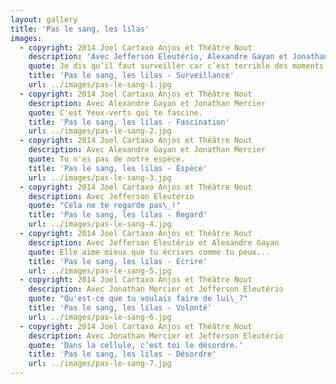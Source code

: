 ```yaml
---
layout: gallery
title: 'Pas le sang, les lilas'
images:
  - copyright: 2014 Joel Cartaxo Anjos et Théâtre Nout
    description: 'Avec Jefferson Eleutério, Alexandre Gayan et Jonathan Mercier'
    quote: Je dis qu’il faut surveiller car c’est terrible des moments pareils.
    title: 'Pas le sang, les lilas - Surveillance'
    url: ../images/pas-le-sang-1.jpg
  - copyright: 2014 Joel Cartaxo Anjos et Théâtre Nout
    description: Avec Alexandre Gayan et Jonathan Mercier
    quote: C'est Yeux-verts qui te fascine.
    title: 'Pas le sang, les lilas - Fascination'
    url: ../images/pas-le-sang-2.jpg
  - copyright: 2014 Joel Cartaxo Anjos et Théâtre Nout
    description: Avec Alexandre Gayan et Jonathan Mercier
    quote: Tu n'es pas de notre espèce.
    title: 'Pas le sang, les lilas - Espèce'
    url: ../images/pas-le-sang-3.jpg
  - copyright: 2014 Joel Cartaxo Anjos et Théâtre Nout
    description: Avec Jefferson Eleutério
    quote: "Cela ne te regarde pas\_!"
    title: 'Pas le sang, les lilas - Regard'
    url: ../images/pas-le-sang-4.jpg
  - copyright: 2014 Joel Cartaxo Anjos et Théâtre Nout
    description: Avec Jefferson Eleutério et Alexandre Gayan
    quote: Elle aime mieux que tu écrives comme tu peux...
    title: 'Pas le sang, les lilas - Écrire'
    url: ../images/pas-le-sang-5.jpg
  - copyright: 2014 Joel Cartaxo Anjos et Théâtre Nout
    description: Avec Jonathan Mercier et Jefferson Eleutério
    quote: "Qu'est-ce que tu voulais faire de lui\_?"
    title: 'Pas le sang, les lilas - Volonté'
    url: ../images/pas-le-sang-6.jpg
  - copyright: 2014 Joel Cartaxo Anjos et Théâtre Nout
    description: Avec Jonathan Mercier et Jefferson Eleutério
    quote: 'Dans la cellule, c’est toi le désordre.'
    title: 'Pas le sang, les lilas - Désordre'
    url: ../images/pas-le-sang-7.jpg
---
```


